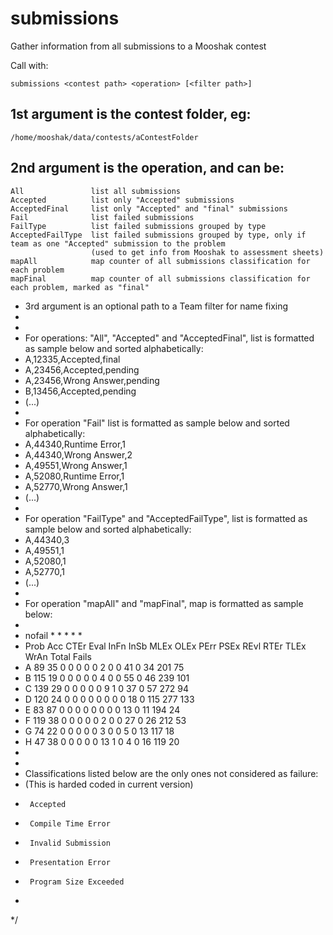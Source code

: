 # submissions
Gather information from all submissions to a Mooshak contest

Call with:

`submissions <contest path> <operation> [<filter path>]`

## 1st argument is the contest folder, eg:
 
 `/home/mooshak/data/contests/aContestFolder`
 
## 2nd argument is the operation, and can be:
``` 
All               list all submissions
Accepted          list only "Accepted" submissions
AcceptedFinal     list only "Accepted" and "final" submissions
Fail              list failed submissions
FailType          list failed submissions grouped by type
AcceptedFailType  list failed submissions grouped by type, only if team as one "Accepted" submission to the problem
                  (used to get info from Mooshak to assessment sheets)
mapAll            map counter of all submissions classification for each problem
mapFinal          map counter of all submissions classification for each problem, marked as "final"
```

 *  3rd argument is an optional path to a Team filter for name fixing
 *
 *
 *  For operations: "All", "Accepted" and "AcceptedFinal", list is formatted as sample below and sorted alphabetically:
 *  A,12335,Accepted,final
 *  A,23456,Accepted,pending
 *  A,23456,Wrong Answer,pending
 *  B,13456,Accepted,pending
 *  (...)
 *
 *  For operation "Fail" list is formatted as sample below and sorted alphabetically:
 *  A,44340,Runtime Error,1
 *  A,44340,Wrong Answer,2
 *  A,49551,Wrong Answer,1
 *  A,52080,Runtime Error,1
 *  A,52770,Wrong Answer,1
 *  (...)
 *
 *  For operation "FailType" and "AcceptedFailType", list is formatted as sample below and sorted alphabetically:
 *  A,44340,3
 *  A,49551,1
 *  A,52080,1
 *  A,52770,1
 *  (...)
 *
 *  For operation "mapAll" and "mapFinal", map is formatted as sample below:
 *
 *  nofail  *    *              *              *    *
 *  Prob  Acc CTEr Eval InFn InSb MLEx OLEx PErr PSEx REvl RTEr TLEx WrAn Total Fails
 *    A    89   35    0    0    0    0    0    2    0    0   41    0   34   201    75
 *    B   115   19    0    0    0    0    0    4    0    0   55    0   46   239   101
 *    C   139   29    0    0    0    0    0    9    1    0   37    0   57   272    94
 *    D   120   24    0    0    0    0    0    0    0    0   18    0  115   277   133
 *    E    83   87    0    0    0    0    0    0    0    0   13    0   11   194    24
 *    F   119   38    0    0    0    0    0    2    0    0   27    0   26   212    53
 *    G    74   22    0    0    0    0    0    3    0    0    5    0   13   117    18
 *    H    47   38    0    0    0    0    0   13    1    0    4    0   16   119    20
 *
 *
 *	Classifications listed below are the only ones not considered as failure:
 *	(This is harded coded in current version)
 *		Accepted
 *		Compile Time Error
 *		Invalid Submission
 *		Presentation Error
 *		Program Size Exceeded
 *
 */
